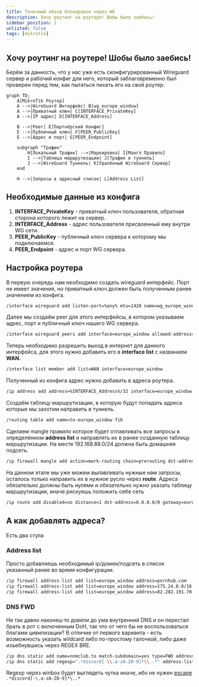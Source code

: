 ```yaml
---
title: Точечный обход блокировок через WG
description: Хочу роутинг на роутере! Шобы было заебись!
sidebar_position: 1
unlisted: false
tags: [mikrotik]
---
```


## Хочу роутинг на роутере! Шобы было заебись!

Берём за данность, что у нас уже есть сконфигурированный Wireguard сервер и рабочий конфиг для него, который заблаговременно был проверен перед тем, как пытаться пихать его на свой роутер. 

```mermaid
graph TD;
    A[MikroTik Роутер] 
    A -->|WireGuard Интерфейс| B[wg_europe_window]
    A -->|Приватный ключ| C[INTERFACE_PrivateKey]
    A -->|IP адрес| D[INTERFACE_Address]
    
    B -->|Peer| E[Партнёрский Конфиг]
    E -->|Публичный ключ| F[PEER_PublicKey]
    E -->|Адрес и порт| G[PEER_Endpoint]
    
    subgraph "Трафик"
        H[Локальный Трафик] -->|Маркировка| I[Мангл Правило]
        I -->|Таблица маршрутизации| J[Трафик в туннель]
        J -->|WireGuard Туннель| K[Удалённый WireGuard Сервер]
    end

    H -->|Запросы в адресный список| L[Address List]
```

## Необходимые данные из конфига


1. **INTERFACE_PrivateKey** - приватный ключ пользователя, обратная сторона которого лежит на сервер.
2. **INTERFACE_Address** - адрес пользователя присвоенный ему внутри WG сети.
3. **PEER_PublicKey** - публичный ключ сервера к которому мы подключаемся.
4. **PEER_Endpoint** - адрес и порт WG сервера. 

## Настройка роутера

В первую очередь нам необходимо создать wireguard интерфейс. Порт не имеет значения, но приватный ключ должен быть полученным ранее значением из конфига.

```bash
/interface wireguard add listen-port=%any% mtu=1420 name=wg_europe_window private-key="%INTERFACE_PrivateKey%"
```

Далее мы создаём peer для этого интерфейсы, в котором указываем адрес, порт и публичный ключ нашего WG сервера.

```bash
/interface wireguard peers add interface=europe_window allowed-address=0.0.0.0/0 endpoint-address=%PEER_Endpoint% endpoint-port=%PPEER_Endpoint_Port% public-key="%PEER_PublicKey"
```

Теперь необходимо разрешить выход в интернет для данного интерфейса, для этого нужно добавить его в **interface list** с названием **WAN.**

```bash
/interface list member add list=WAN interface=europe_window
```

Полученный из конфига адрес нужно добавить в адреса роутера.

```bash
/ip address add address=%INTERFACE_Address%/32 interface=europe_window
```

Создаём таблицу маршрутизации, в которую будут попадать адреса которые мы захотим направить в туннель.

```bash
/routing table add name=to-europe_window fib
```

Сделаем mangle правило которое будет отлавливать все запросы в определённом **address list** и направлять их в ранее созданную таблицу маршрутизации. На месте 192.168.88.0/24 должна быть домашняя подсеть.

```bash
/ip firewall mangle add action=mark-routing chain=prerouting dst-address-list=europe_window dst-address-type=!local new-routing-mark=to-europe_window passthrough=yes src-address=192.168.88.0/24 comment="WG FREEDOM"
```

На данном этапе мы уже можем вылавливать нужные нам запросы, осталось только направить их в нужное русло через **route**. Адреса обязательно должны быть нулями и обязательно нужно указать таблицу маршрутизации, иначе рискуешь положить себе сеть

```bash
/ip route add disabled=no distance=1 dst-address=0.0.0.0/0 gateway=europe_window routing-table=to-europe_window suppress-hw-offload=no comment="WG FREEDOM"
```

## А как добавлять адреса? 

Есть два стула

### Address list

Просто добавляешь необходимый ip/домен/подсеть в список указанный ранее во время конфигурации.

```bash
/ip firewall address-list add list=europe_window address=pornhub.com
/ip firewall address-list add list=europe_window address=175.24.0.0/16
/ip firewall address-list add list=europe_window address=82.202.191.70
```

### DNS FWD

Не так давно наконец-то довели до ума внутренний DNS и он перестал брать в рот с включенным DoH, так что от чего бы не воспользоваться благами цивилизации? В отличие от первого варианта - есть возможность указать wildcard либо по-простому галочкой, либо даже изъебнувшись через REGEX BRE.

```bash
/ip dns static add name=nnmclub.to match-subdomain=yes type=FWD address-list=europe_window forward-to=1.1.1.1
/ip dns static add regexp=".*discord[-\\.a-zA-Z0-9]*\\..*" address-list=europe_window forward-to=1.1.1.1
```

Regexp через winbox будет выглядеть чутка иначе, ибо не нужен [escape](https://forum.mikrotik.com/viewtopic.php?t=183221) `.*discord[-\.a-zA-Z0-9]*\..*`

